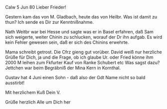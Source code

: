  Calw 5 Jun 80
Lieber Frieder!

Gestern kam das von M. Gladbach, heute das von Heilbr. Was ist damit zu thun? Ich sende es Dir zur Kenntnißnahme.

Nath Weitbr war bei Hesse und sagte was er in Basel erfahren, daß Sam sich weigerte, weiter Chinin zu schlucken, worauf der Dr ihn aufgab. Es wird kein Fehler gewesen sein, daß er sich des Chinins erwehrte.

Mama schreibt getrost. Die Cfrz gieng gut vorüber. David weiß nur herzliche Grüße für Dich, ja und die Frage, ob ich glaube Ur. oder Fried könne ihm 2000 M leihen zum Fkfurter Kauf von Ranke Schubert etc Was sagst dazu? 
Jettchen war beim Begräbniß der Mina Kern in Kornthal.

Gustav hat 4 Juni einen Sohn - daß also der Gdt Name nicht so bald ausstirbt!

 Mit herzlichem Kuß
 Dein V.

Grüße herzlich Alle um Dich her
